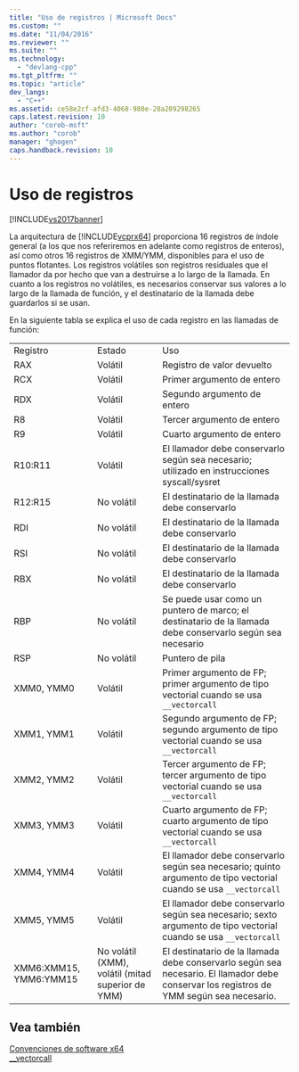 ```yaml
---
title: "Uso de registros | Microsoft Docs"
ms.custom: ""
ms.date: "11/04/2016"
ms.reviewer: ""
ms.suite: ""
ms.technology: 
  - "devlang-cpp"
ms.tgt_pltfrm: ""
ms.topic: "article"
dev_langs: 
  - "C++"
ms.assetid: ce58e2cf-afd3-4068-980e-28a209298265
caps.latest.revision: 10
author: "corob-msft"
ms.author: "corob"
manager: "ghogen"
caps.handback.revision: 10
---
```

# Uso de registros
[!INCLUDE[vs2017banner](../assembler/inline/includes/vs2017banner.md)]

La arquitectura de [!INCLUDE[vcprx64](../assembler/inline/includes/vcprx64_md.md)] proporciona 16 registros de índole general \(a los que nos referiremos en adelante como registros de enteros\), así como otros 16 registros de XMM\/YMM, disponibles para el uso de puntos flotantes.  Los registros volátiles son registros residuales que el llamador da por hecho que van a destruirse a lo largo de la llamada.  En cuanto a los registros no volátiles, es necesarios conservar sus valores a lo largo de la llamada de función, y el destinatario de la llamada debe guardarlos si se usan.  
  
 En la siguiente tabla se explica el uso de cada registro en las llamadas de función:  
  
||||  
|-|-|-|  
|Registro|Estado|Uso|  
|RAX|Volátil|Registro de valor devuelto|  
|RCX|Volátil|Primer argumento de entero|  
|RDX|Volátil|Segundo argumento de entero|  
|R8|Volátil|Tercer argumento de entero|  
|R9|Volátil|Cuarto argumento de entero|  
|R10:R11|Volátil|El llamador debe conservarlo según sea necesario; utilizado en instrucciones syscall\/sysret|  
|R12:R15|No volátil|El destinatario de la llamada debe conservarlo|  
|RDI|No volátil|El destinatario de la llamada debe conservarlo|  
|RSI|No volátil|El destinatario de la llamada debe conservarlo|  
|RBX|No volátil|El destinatario de la llamada debe conservarlo|  
|RBP|No volátil|Se puede usar como un puntero de marco; el destinatario de la llamada debe conservarlo según sea necesario|  
|RSP|No volátil|Puntero de pila|  
|XMM0, YMM0|Volátil|Primer argumento de FP; primer argumento de tipo vectorial cuando se usa `__vectorcall`|  
|XMM1, YMM1|Volátil|Segundo argumento de FP; segundo argumento de tipo vectorial cuando se usa `__vectorcall`|  
|XMM2, YMM2|Volátil|Tercer argumento de FP; tercer argumento de tipo vectorial cuando se usa `__vectorcall`|  
|XMM3, YMM3|Volátil|Cuarto argumento de FP; cuarto argumento de tipo vectorial cuando se usa `__vectorcall`|  
|XMM4, YMM4|Volátil|El llamador debe conservarlo según sea necesario; quinto argumento de tipo vectorial cuando se usa `__vectorcall`|  
|XMM5, YMM5|Volátil|El llamador debe conservarlo según sea necesario; sexto argumento de tipo vectorial cuando se usa `__vectorcall`|  
|XMM6:XMM15, YMM6:YMM15|No volátil \(XMM\), volátil \(mitad superior de YMM\)|El destinatario de la llamada debe conservarlo según sea necesario.  El llamador debe conservar los registros de YMM según sea necesario.|  
  
## Vea también  
 [Convenciones de software x64](../build/x64-software-conventions.md)   
 [\_\_vectorcall](../cpp/vectorcall.md)